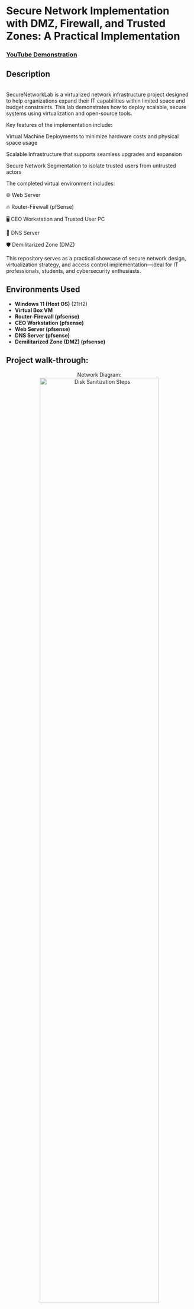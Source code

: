 <h1>Secure Network Implementation with DMZ, Firewall, and Trusted Zones: A Practical Implementation</h1>

 ### [YouTube Demonstration](https://youtu.be/7eJexJVCqJo)

<h2>Description</h2>

<br>SecureNetworkLab is a virtualized network infrastructure project designed to help organizations expand their IT capabilities within limited space and budget constraints. This lab demonstrates how to deploy scalable, secure systems using virtualization and open-source tools.

Key features of the implementation include:

Virtual Machine Deployments to minimize hardware costs and physical space usage

Scalable Infrastructure that supports seamless upgrades and expansion

Secure Network Segmentation to isolate trusted users from untrusted actors

The completed virtual environment includes:

🌐 Web Server

🔥 Router-Firewall (pfSense)

🖥️ CEO Workstation and Trusted User PC

📡 DNS Server

🛡️ Demilitarized Zone (DMZ)

This repository serves as a practical showcase of secure network design, virtualization strategy, and access control implementation—ideal for IT professionals, students, and cybersecurity enthusiasts.
<br />


<h2>Environments Used </h2>

- <b>Windows 11 (Host OS)</b> (21H2)
- <b>Virtual Box VM</b>
- <b>Router-Firewall (pfsense)</b>
- <b>CEO Workstation (pfsense)</b>
- <b>Web Server (pfsense)</b>
- <b>DNS Server (pfsense)</b>
- <b>Demilitarized Zone (DMZ) (pfsense)</b>


<h2>Project walk-through:</h2>

<p align="center">
Network Diagram: <br/>
<img src="https://imgur.com/U7HG1gy.png" height="80%" width="80%" alt="Disk Sanitization Steps"/>
<br />
<br />
IP Structure for the Network:  <br/>
<img src="https://imgur.com/QDXrGOn.png" height="80%" width="80%" alt="Disk Sanitization Steps"/>
<br />
<br />
Deploying the VMs:  <br/>
<img src="https://imgur.com/TQKiIUP.png" height="80%" width="80%" alt="Disk Sanitization Steps"/>
<br />
<br />
Setting up the CEO PC IP address:  <br/>
<img src="https://imgur.com/QKiOMSe.png" height="80%" width="80%" alt="Disk Sanitization Steps"/>
<br />
<br />
Connectivity Test on The Network using ping utility:  <br/>
<img src="https://imgur.com/FWBBJkF.png" height="80%" width="80%" alt="Disk Sanitization Steps"/>
<br />
<br />
Performing Scanning Using NMAP Against DNS-Server:  <br/>
<img src="https://imgur.com/1dkUkND.png" height="80%" width="80%" alt="Disk Sanitization Steps"/>
<br />
<br />
Running an Active Scan Using NMAP RESULTS FOR WEB SERVER:  <br/>
<img src="https://imgur.com/NdEC0Xk.png" height="80%" width="80%" alt="Disk Sanitization Steps"/>
<br />
<br />
Running a Connectivity Test from a Trusted Network to Untrusted Network:  <br/>
<img src="https://imgur.com/SBWfKHC.png" height="80%" width="80%" alt="Disk Sanitization Steps"/>
<br />
<br />
Running a Connectivity Test from a Untrusted Network to Trusted Network:  <br/>
<img src="https://imgur.com/yGawPpd.png" height="80%" width="80%" alt="Disk Sanitization Steps"/>
<br />
<br />
Capturing Packets Using WireShark:  <br/>
<img src="https://imgur.com/WBTZCnj.png" height="80%" width="80%" alt="Disk Sanitization Steps"/>
<br />
<br />
</p>

<h2>Conclusion</h2>

<br>This project marks a significant milestone in advancing the company's IT capabilities while adhering to strict space and budget limitations. By leveraging virtualization technologies, I successfully transformed a constrained environment into a secure, scalable, and efficient network infrastructure. The deployment of key components including a Web Server, Router-Firewall, DNS Server, DMZ, and dedicated workstations ensures robust performance, enhanced security, and future-proof flexibility.
The implementation not only meets current operational demands but also lays a solid foundation for seamless expansion and integration of future technologies. Through strategic planning and execution, this project demonstrates how innovative thinking and technical expertise can overcome resource limitations and deliver enterprise-grade solutions.
As one of my key projects, it reflects my commitment to practical problem-solving, secure system design, and scalable architecture core principles that I will continue to apply in future IT initiatives.
<br />
<!--
 ```diff
- text in red
+ text in green
! text in orange
# text in gray
@@ text in purple (and bold)@@
```
--!>
